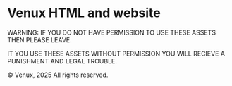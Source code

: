# Venux HTML and website

WARNING: IF YOU DO NOT HAVE PERMISSION TO USE
THESE ASSETS THEN PLEASE LEAVE.

IT YOU USE THESE ASSETS WITHOUT PERMISSION YOU WILL
RECIEVE A PUNISHMENT AND LEGAL TROUBLE.

© Venux, 2025 All rights reserved.
